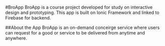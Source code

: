 #BroApp
BroApp is a course project developed for study on interactive design and prototyping. This app is built on Ionic Framework and linked to Firebase for backend. 

##About the App 
BroApp is an on-demand conceirge service where users can request for a good or service to be delivered from anytime and anywhere. 
